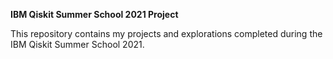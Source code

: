 **IBM Qiskit Summer School 2021 Project**

This repository contains my projects and explorations  completed during the IBM Qiskit Summer School 2021. 

